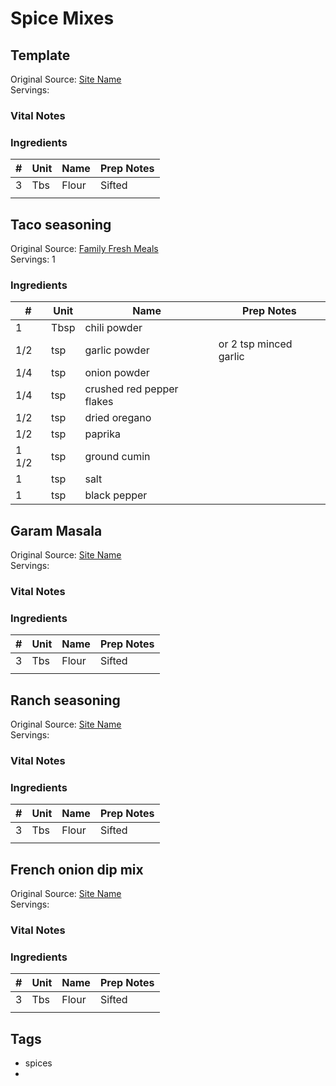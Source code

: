 # Spice Mixes

## Template
Original Source: [Site Name](google.com)  
Servings:  

### Vital Notes 

### Ingredients  
| # | Unit | Name  | Prep Notes |
|---| ---- | ----  | ---------- |
| 3 | Tbs  | Flour | Sifted     |
|  |  |  |  |

## Taco seasoning

Original Source: [Family Fresh Meals](http://www.familyfreshmeals.com/2013/05/diy-homemade-taco-seasoning.html)  
Servings: 1  

### Ingredients  
| # | Unit | Name  | Prep Notes |
|---| ---- | ----  | ---------- |
| 1 | Tbsp | chili powder |  |
| 1/2 | tsp | garlic powder | or 2 tsp minced garlic |
| 1/4 | tsp | onion powder |  |
| 1/4 | tsp | crushed red pepper flakes |  |
| 1/2 | tsp | dried oregano |  |
| 1/2 | tsp | paprika |  |
| 1 1/2 | tsp | ground cumin |  |
| 1 | tsp | salt |  |
| 1 | tsp | black pepper |  |

## Garam Masala

Original Source: [Site Name](google.com)  
Servings:  

### Vital Notes 

### Ingredients  
| # | Unit | Name  | Prep Notes |
|---| ---- | ----  | ---------- |
| 3 | Tbs  | Flour | Sifted     |
|  |  |  |  |

## Ranch seasoning

Original Source: [Site Name](google.com)  
Servings:  

### Vital Notes 

### Ingredients  
| # | Unit | Name  | Prep Notes |
|---| ---- | ----  | ---------- |
| 3 | Tbs  | Flour | Sifted     |
|  |  |  |  |

## French onion dip mix

Original Source: [Site Name](google.com)  
Servings:  

### Vital Notes 

### Ingredients  
| # | Unit | Name  | Prep Notes |
|---| ---- | ----  | ---------- |
| 3 | Tbs  | Flour | Sifted     |
|  |  |  |  |

## Tags
* spices
* 
